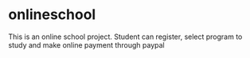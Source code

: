 # onlineschool
This is an online school project. Student can register, select program to study and make online payment through paypal
